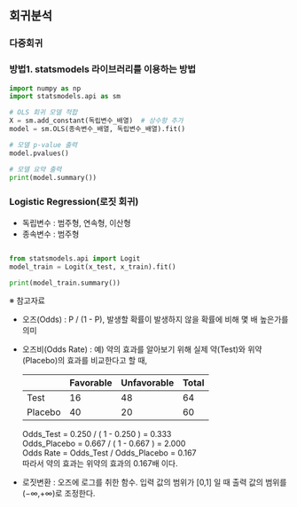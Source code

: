 
## 회귀분석
### 다중회귀
### 방법1. statsmodels 라이브러리를 이용하는 방법
```Python
import numpy as np
import statsmodels.api as sm

# OLS 회귀 모델 적합
X = sm.add_constant(독립변수_배열)  # 상수항 추가
model = sm.OLS(종속변수_배열, 독립변수_배열).fit()

# 모델 p-value 출력
model.pvalues()

# 모델 요약 출력
print(model.summary())
```

### Logistic Regression(로짓 회귀)
  - 독립변수 : 범주형, 연속형, 이산형
  - 종속변수 : 범주형
```Python

from statsmodels.api import Logit
model_train = Logit(x_test, x_train).fit()

print(model_train.summary())

```
※ 참고자료
  - 오즈(Odds) : P / (1 - P), 발생할 확률이 발생하지 않을 확률에 비해 몇 배 높은가를 의미
  - 오즈비(Odds Rate) :
    예) 약의 효과를 알아보기 위해 실제 약(Test)와 위약(Placebo)의 효과를 비교한다고 할 때,
    
    |     | Favorable | Unfavorable | Total |
    |-----|-----------|-------------|-------|
    |Test| 16 | 48 | 64 |
    |Placebo| 40 | 20 | 60 |

    Odds_Test    = 0.250 / ( 1 - 0.250 ) = 0.333  
    Odds_Placebo = 0.667 / ( 1 - 0.667 ) = 2.000  
    Odds Rate = Odds_Test / Odds_Placebo = 0.167  
    따라서 약의 효과는 위약의 효과의 0.167배 이다.

  - 로짓변환 : 오즈에 로그를 취한 함수. 입력 값의 범위가 [0,1] 일 때 출력 값의 범위를 (−∞,+∞)로 조정한다.
